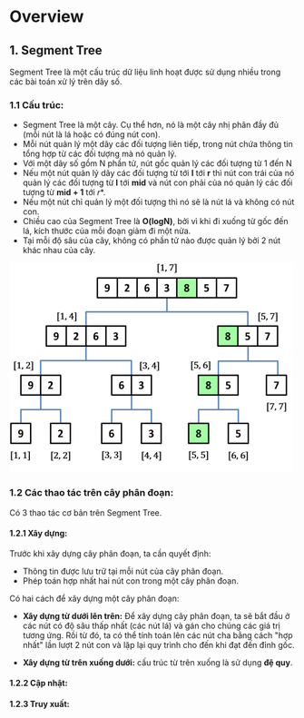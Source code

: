 # Overview 

## 1. Segment Tree 
Segment Tree là một cấu trúc dữ liệu linh hoạt được sử dụng nhiều trong các bài toán xử lý trên dãy số. 

### 1.1 Cấu trúc:
- Segment Tree là một cây. Cụ thể hơn, nó là một cây nhị phân đầy đủ (mỗi nút là lá hoặc có đúng  nút con).
- Mỗi nút quản lý một dãy các đối tượng liên tiếp, trong nút chứa thông tin tổng hợp từ các đối tượng mà nó quản lý. 
- Với một dãy số gồm N phần tử, nút gốc quản lý các đối tượng từ 1 đến N 
- Nếu một nút quản lý dãy các đối tượng từ  tới **l** tới **r**  thì nút con trái của nó quản lý các đối tượng từ **l** tới **mid** và nút con phải của nó quản lý các đối tượng từ **mid + 1** tới *r**.
- Nếu một nút chỉ quản lý một đối tượng thì nó sẽ là nút lá và không có nút con. 
- Chiều cao của Segment Tree là **O(logN)**, bởi vì khi đi xuống từ gốc đến lá, kích thước của mỗi đoạn giảm đi một nửa. 
- Tại mỗi độ sâu của cây, không có phần tử nào được quản lý bởi 2 nút khác nhau của cây. 

![intent](./assets/tree.png)


### 1.2 Các thao tác trên cây phân đoạn: 
Có 3 thao tác cơ bản trên Segment Tree.
#### 1.2.1 Xây dựng: 
Trước khi xây dựng cây phân đoạn, ta cần quyết định: 
- Thông tin được lưu trữ tại mỗi nút của cây phân đoạn. 
- Phép toán hợp nhất hai nút con trong một cây phân đoạn. 

Có hai cách để xây dựng một cây phân đoạn: 
- **Xây dựng từ dưới lên trên:** Để xây dựng cây phân đoạn, ta sẽ bắt đầu ở các nút có độ sâu thấp nhất (các nút lá) và gán cho chúng các giá trị tương ứng. Rồi từ đó, ta có thể tính toán lên các nút cha bằng cách "hợp nhất" lần lượt 2 nút con và lặp lại quy trình cho đến khi đạt đến đỉnh gốc.

- **Xây dựng từ trên xuống dưới:** cấu trúc từ trên xuống là sử dụng **đệ quy**.

#### 1.2.2 Cập nhật: 
#### 1.2.3 Truy xuất: 
